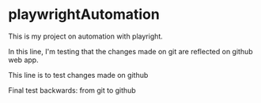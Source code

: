 # playwrightAutomation
This is my project on automation with playright.

In this line, I'm testing that the changes made on git are reflected on github web app. 

This line is to test changes made on github

Final test backwards: from git to github
